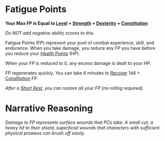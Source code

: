 # Fatigue Points

**Your Max FP is Equal to [Level](Level.md) + [Strength](../Abilities/Strength.md) + [Dexterity](../Abilities/Dexterity.md) + [Constitution](../Abilities/Constitution.md)**

*Do NOT add negative ability scores to this.*

Fatigue Points (FP) represent your pool of combat experience, skill, and endurance. When you take damage, you reduce any FP you have before you reduce your [Health Points](Health%20Points.md) (HP).

When your FP is reduced to 0, any excess damage is dealt to your HP.

FP regenerates quickly. You can take 6 minutes to [Recover](../../Game%20Procedures/Exploration/Delving.md#Recover) 1d4 + [Constitution](../Abilities/Constitution.md) FP.

*After a [Short Rest](../../Game%20Procedures/Exploration/Resting.md#Short%20Rest), you can restore all your FP (no rolling required).*

# Narrative Reasoning

*Damage to FP represents surface wounds that PCs take. A small cut, a heavy hit to their shield, superficial wounds that characters with sufficient physical prowess can brush off easily.*
